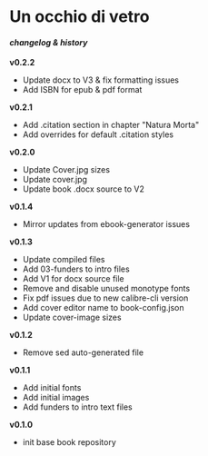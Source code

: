 # Un occhio di vetro
#### _changelog & history_


**v0.2.2**
- Update docx to V3 & fix formatting issues
- Add ISBN for epub & pdf format

**v0.2.1**
- Add .citation section in chapter "Natura Morta"
- Add overrides for default .citation styles

**v0.2.0**
- Update Cover.jpg sizes
- Update cover.jpg
- Update book .docx source to V2

**v0.1.4**
- Mirror updates from ebook-generator issues

**v0.1.3**
- Update compiled files
- Add 03-funders to intro files
- Add V1 for docx source file
- Remove and disable unused monotype fonts
- Fix pdf issues due to new calibre-cli version
- Add cover editor name to book-config.json
- Update cover-image sizes

**v0.1.2**
- Remove sed auto-generated file

**v0.1.1**
- Add initial fonts
- Add initial images
- Add funders to intro text files

**v0.1.0**
- init base book repository
